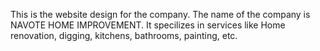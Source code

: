 This is the website design for the company.
The name of the company is NAVOTE HOME IMPROVEMENT.
It specilizes in services like Home renovation, digging, kitchens, bathrooms, painting, etc.